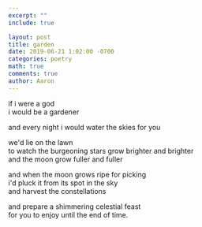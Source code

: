 ```yaml
---
excerpt: ""
include: true

layout: post
title: garden
date: 2019-06-21 1:02:00 -0700
categories: poetry
math: true
comments: true
author: Aaron
---
```


if i were a god  
i would be a gardener  

and every night i would water the skies for you  

we'd lie on the lawn  
to watch the burgeoning stars grow brighter and brighter  
and the moon grow fuller and fuller  

and when the moon grows ripe for picking  
i'd pluck it from its spot in the sky  
and harvest the constellations  

and prepare a shimmering celestial feast  
for you to enjoy until the end of time.
